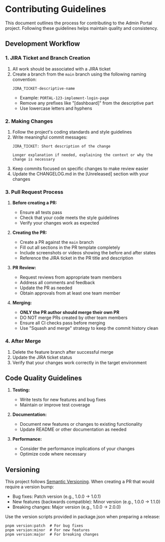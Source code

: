 # Contributing Guidelines

This document outlines the process for contributing to the Admin Portal project. Following these guidelines helps maintain quality and consistency.

## Development Workflow

### 1. JIRA Ticket and Branch Creation

1. All work should be associated with a JIRA ticket
2. Create a branch from the `main` branch using the following naming convention:
   ```
   JIRA_TICKET-descriptive-name
   ```
   - Example: `PORTAL-123-implement-login-page`
   - Remove any prefixes like "[dashboard]" from the descriptive part
   - Use lowercase letters and hyphens

### 2. Making Changes

1. Follow the project's coding standards and style guidelines
2. Write meaningful commit messages:
   ```
   JIRA_TICKET: Short description of the change
   
   Longer explanation if needed, explaining the context or why the change is necessary
   ```
3. Keep commits focused on specific changes to make review easier
4. Update the CHANGELOG.md in the [Unreleased] section with your changes

### 3. Pull Request Process

1. **Before creating a PR:**
   - Ensure all tests pass
   - Check that your code meets the style guidelines
   - Verify your changes work as expected

2. **Creating the PR:**
   - Create a PR against the `main` branch
   - Fill out all sections in the PR template completely
   - Include screenshots or videos showing the before and after states
   - Reference the JIRA ticket in the PR title and description

3. **PR Review:**
   - Request reviews from appropriate team members
   - Address all comments and feedback
   - Update the PR as needed
   - Obtain approvals from at least one team member

4. **Merging:**
   - **ONLY the PR author should merge their own PR**
   - DO NOT merge PRs created by other team members
   - Ensure all CI checks pass before merging
   - Use "Squash and merge" strategy to keep the commit history clean

### 4. After Merge

1. Delete the feature branch after successful merge
2. Update the JIRA ticket status
3. Verify that your changes work correctly in the target environment

## Code Quality Guidelines

1. **Testing:**
   - Write tests for new features and bug fixes
   - Maintain or improve test coverage

2. **Documentation:**
   - Document new features or changes to existing functionality
   - Update README or other documentation as needed

3. **Performance:**
   - Consider the performance implications of your changes
   - Optimize code where necessary

## Versioning

This project follows [Semantic Versioning](https://semver.org/). When creating a PR that would require a version bump:

- Bug fixes: Patch version (e.g., 1.0.0 → 1.0.1)
- New features (backwards compatible): Minor version (e.g., 1.0.0 → 1.1.0)
- Breaking changes: Major version (e.g., 1.0.0 → 2.0.0)

Use the version scripts provided in package.json when preparing a release:
```
pnpm version:patch  # For bug fixes
pnpm version:minor  # For new features
pnpm version:major  # For breaking changes
```

